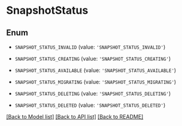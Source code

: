 # SnapshotStatus


## Enum

* `SNAPSHOT_STATUS_INVALID` (value: `'SNAPSHOT_STATUS_INVALID'`)

* `SNAPSHOT_STATUS_CREATING` (value: `'SNAPSHOT_STATUS_CREATING'`)

* `SNAPSHOT_STATUS_AVAILABLE` (value: `'SNAPSHOT_STATUS_AVAILABLE'`)

* `SNAPSHOT_STATUS_MIGRATING` (value: `'SNAPSHOT_STATUS_MIGRATING'`)

* `SNAPSHOT_STATUS_DELETING` (value: `'SNAPSHOT_STATUS_DELETING'`)

* `SNAPSHOT_STATUS_DELETED` (value: `'SNAPSHOT_STATUS_DELETED'`)

[[Back to Model list]](../README.md#documentation-for-models) [[Back to API list]](../README.md#documentation-for-api-endpoints) [[Back to README]](../README.md)


